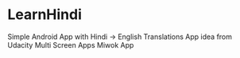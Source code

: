 # LearnHindi
Simple Android App with Hindi -> English Translations
App idea from Udacity Multi Screen Apps Miwok App
